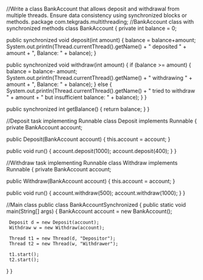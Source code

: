 //Write a class BankAccount that allows deposit and withdrawal from multiple threads. Ensure data consistency using synchronized blocks or methods.
package com.tekgrads.multithreading;
//BankAccount class with synchronized methods
class BankAccount {
 private int balance = 0;

 public synchronized void deposit(int amount) {
     balance = balance+amount;
     System.out.println(Thread.currentThread().getName() + " deposited " + amount + ", Balance: " + balance);
 }

 public synchronized void withdraw(int amount) {
     if (balance >= amount) {
         balance = balance- amount;
         System.out.println(Thread.currentThread().getName() + " withdrawing " + amount + ", Balance: " + balance);
     } else {
         System.out.println(Thread.currentThread().getName() + " tried to withdraw " + amount + " but insufficient balance: " + balance);
     }
 }

 public synchronized int getBalance() {
     return balance;
 }
}

//Deposit task implementing Runnable
class Deposit implements Runnable {
 private BankAccount account;

 public Deposit(BankAccount account) {
     this.account = account;
 }

 public void run() {
     account.deposit(1000);
     account.deposit(400);
 }
}

//Withdraw task implementing Runnable
class Withdraw implements Runnable {
 private BankAccount account;

 public Withdraw(BankAccount account) {
     this.account = account;
 }

 public void run() {
     account.withdraw(500);
     account.withdraw(1000);
 }
}

//Main class
public class BankAccountSynchronized {
 public static void main(String[] args) {
     BankAccount account = new BankAccount();

     Deposit d = new Deposit(account);
     Withdraw w = new Withdraw(account);

     Thread t1 = new Thread(d, "Depositor");
     Thread t2 = new Thread(w, "Withdrawer");

     t1.start();
     t2.start();
 }
}